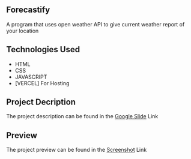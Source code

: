 ## Forecastify
A program that uses open weather API to give current weather report of your location

## Technologies Used
  - HTML
  - CSS
  - JAVASCRIPT
  - [VERCEL] For Hosting

## Project Decription 
The project description can be found in the [Google Slide](https://docs.google.com/document/d/1LqykU8JYk6sNLu_ZiFJ35VvzxsYo9umNZPv_Y87CCRA/edit?usp=sharing) Link

## Preview
The project preview  can be found in the [Screenshot](https://ibb.co/HV1jYNC) Link

